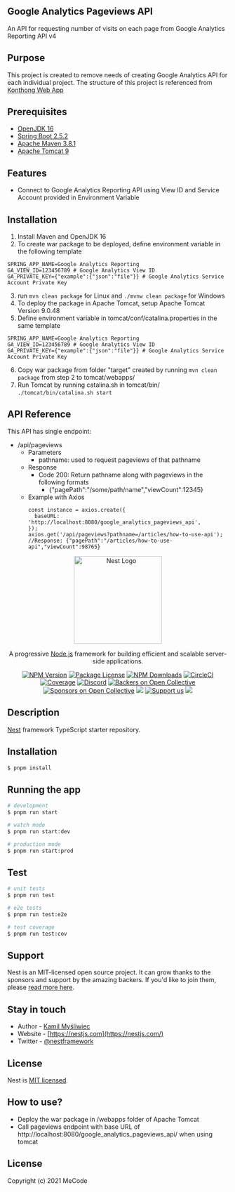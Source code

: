 ## Google Analytics Pageviews API
An API for requesting number of visits on each page from Google Analytics Reporting API v4

## Purpose
This project is created to remove needs of creating Google Analytics API for each individual project.
The structure of this project is referenced from [Konthong Web App](https://github.com/mecode-asia/konthong-web-app)

## Prerequisites
- [OpenJDK 16](https://jdk.java.net/16/)
- [Spring Boot 2.5.2](https://spring.io/projects/spring-boot)
- [Apache Maven 3.8.1](https://maven.apache.org/download.cgi)
- [Apache Tomcat 9](https://tomcat.apache.org/download-90.cgi)

## Features
- Connect to Google Analytics Reporting API using View ID and Service Account provided in Environment Variable

## Installation
1. Install Maven and OpenJDK 16
2. To create war package to be deployed, define environment variable in the following template
```
SPRING_APP_NAME=Google Analytics Reporting
GA_VIEW_ID=123456789 # Google Analytics View ID
GA_PRIVATE_KEY={"example":{"json":"file"}} # Google Analytics Service Account Private Key
```
3. run ` mvn clean package ` for Linux and `./mvnw clean package` for Windows
4. To deploy the package in Apache Tomcat, setup Apache Tomcat Version 9.0.48
5. Define environment variable in tomcat/conf/catalina.properties in the same template
```
SPRING_APP_NAME=Google Analytics Reporting
GA_VIEW_ID=123456789 # Google Analytics View ID
GA_PRIVATE_KEY={"example":{"json":"file"}} # Google Analytics Service Account Private Key
```
6. Copy war package from folder "target" created by running `mvn clean package` from step 2 to tomcat/webapps/
7. Run Tomcat by running catalina.sh in tomcat/bin/ `./tomcat/bin/catalina.sh start`

## API Reference

This API has single endpoint: 
- /api/pageviews
  - Parameters
    - pathname: used to request pageviews of that pathname
  - Response
    - Code 200: Return pathname along with pageviews in the following formats
      - {"pagePath":"/some/path/name","viewCount":12345}
  - Example with Axios
    ```
    const instance = axios.create({
      baseURL: 'http://localhost:8080/google_analytics_pageviews_api',
    }); 
    axios.get('/api/pageviews?pathname=/articles/how-to-use-api');
    //Response: {"pagePath":"/articles/how-to-use-api","viewCount":98765}
    ```


<p align="center">
  <a href="http://nestjs.com/" target="blank"><img src="https://nestjs.com/img/logo-small.svg" width="200" alt="Nest Logo" /></a>
</p>

[circleci-image]: https://img.shields.io/circleci/build/github/nestjs/nest/master?token=abc123def456
[circleci-url]: https://circleci.com/gh/nestjs/nest

  <p align="center">A progressive <a href="http://nodejs.org" target="_blank">Node.js</a> framework for building efficient and scalable server-side applications.</p>
    <p align="center">
<a href="https://www.npmjs.com/~nestjscore" target="_blank"><img src="https://img.shields.io/npm/v/@nestjs/core.svg" alt="NPM Version" /></a>
<a href="https://www.npmjs.com/~nestjscore" target="_blank"><img src="https://img.shields.io/npm/l/@nestjs/core.svg" alt="Package License" /></a>
<a href="https://www.npmjs.com/~nestjscore" target="_blank"><img src="https://img.shields.io/npm/dm/@nestjs/common.svg" alt="NPM Downloads" /></a>
<a href="https://circleci.com/gh/nestjs/nest" target="_blank"><img src="https://img.shields.io/circleci/build/github/nestjs/nest/master" alt="CircleCI" /></a>
<a href="https://coveralls.io/github/nestjs/nest?branch=master" target="_blank"><img src="https://coveralls.io/repos/github/nestjs/nest/badge.svg?branch=master#9" alt="Coverage" /></a>
<a href="https://discord.gg/G7Qnnhy" target="_blank"><img src="https://img.shields.io/badge/discord-online-brightgreen.svg" alt="Discord"/></a>
<a href="https://opencollective.com/nest#backer" target="_blank"><img src="https://opencollective.com/nest/backers/badge.svg" alt="Backers on Open Collective" /></a>
<a href="https://opencollective.com/nest#sponsor" target="_blank"><img src="https://opencollective.com/nest/sponsors/badge.svg" alt="Sponsors on Open Collective" /></a>
  <a href="https://paypal.me/kamilmysliwiec" target="_blank"><img src="https://img.shields.io/badge/Donate-PayPal-ff3f59.svg"/></a>
    <a href="https://opencollective.com/nest#sponsor"  target="_blank"><img src="https://img.shields.io/badge/Support%20us-Open%20Collective-41B883.svg" alt="Support us"></a>
  <a href="https://twitter.com/nestframework" target="_blank"><img src="https://img.shields.io/twitter/follow/nestframework.svg?style=social&label=Follow"></a>
</p>
  <!--[![Backers on Open Collective](https://opencollective.com/nest/backers/badge.svg)](https://opencollective.com/nest#backer)
  [![Sponsors on Open Collective](https://opencollective.com/nest/sponsors/badge.svg)](https://opencollective.com/nest#sponsor)-->

## Description

[Nest](https://github.com/nestjs/nest) framework TypeScript starter repository.

## Installation

```bash
$ pnpm install
```

## Running the app

```bash
# development
$ pnpm run start

# watch mode
$ pnpm run start:dev

# production mode
$ pnpm run start:prod
```

## Test

```bash
# unit tests
$ pnpm run test

# e2e tests
$ pnpm run test:e2e

# test coverage
$ pnpm run test:cov
```

## Support

Nest is an MIT-licensed open source project. It can grow thanks to the sponsors and support by the amazing backers. If you'd like to join them, please [read more here](https://docs.nestjs.com/support).

## Stay in touch

- Author - [Kamil Myśliwiec](https://kamilmysliwiec.com)
- Website - [https://nestjs.com](https://nestjs.com/)
- Twitter - [@nestframework](https://twitter.com/nestframework)

## License

Nest is [MIT licensed](LICENSE).


## How to use?
- Deploy the war package in /webapps folder of Apache Tomcat
- Call pageviews endpoint with base URL of http://localhost:8080/google_analytics_pageviews_api/ when using tomcat

## License
Copyright (c) 2021 MeCode
